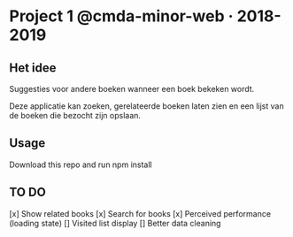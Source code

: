 # Project 1 @cmda-minor-web · 2018-2019

## Het idee

Suggesties voor andere boeken wanneer een boek bekeken wordt.

Deze applicatie kan zoeken, gerelateerde boeken laten zien en een lijst van de boeken die bezocht zijn opslaan.

## Usage

Download this repo and run npm install

## TO DO

[x] Show related books
[x] Search for books
[x] Perceived performance (loading state)
[] Visited list display
[] Better data cleaning
